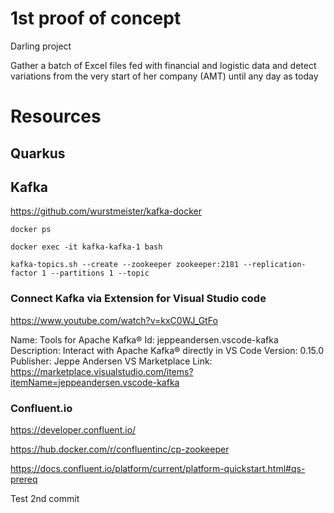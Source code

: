 # 1st proof of concept
Darling project

Gather a batch of Excel files fed with financial and logistic data and detect variations from the very start of her company (AMT) until any day as today

# Resources
## Quarkus

## Kafka
https://github.com/wurstmeister/kafka-docker

`docker ps`

`docker exec -it kafka-kafka-1 bash`

`kafka-topics.sh --create --zookeeper zookeeper:2181 --replication-factor 1 --partitions 1 --topic `

### Connect Kafka via Extension for Visual Studio code
https://www.youtube.com/watch?v=kxC0WJ_GtFo

Name: Tools for Apache Kafka®
Id: jeppeandersen.vscode-kafka
Description: Interact with Apache Kafka® directly in VS Code
Version: 0.15.0
Publisher: Jeppe Andersen
VS Marketplace Link: https://marketplace.visualstudio.com/items?itemName=jeppeandersen.vscode-kafka

### Confluent.io
https://developer.confluent.io/

https://hub.docker.com/r/confluentinc/cp-zookeeper

https://docs.confluent.io/platform/current/platform-quickstart.html#qs-prereq

Test 2nd commit


